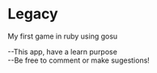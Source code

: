 Legacy
======

My first game in ruby using gosu

--This app, have a learn purpose<br/>
--Be free to comment or make sugestions!
